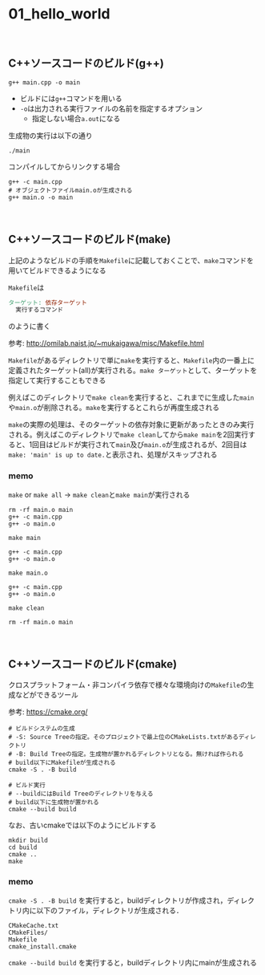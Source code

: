 # 01_hello_world

<br>

## C++ソースコードのビルド(g++)
```
g++ main.cpp -o main
```
- ビルドには`g++`コマンドを用いる
- `-o`は出力される実行ファイルの名前を指定するオプション
  - 指定しない場合`a.out`になる

生成物の実行は以下の通り
```
./main
```

コンパイルしてからリンクする場合
```
g++ -c main.cpp
# オブジェクトファイルmain.oが生成される
g++ main.o -o main
```

<br>

## C++ソースコードのビルド(make)
上記のようなビルドの手順を`Makefile`に記載しておくことで、`make`コマンドを用いてビルドできるようになる

`Makefile`は
```Makefile
ターゲット: 依存ターゲット
  実行するコマンド
```
のように書く

参考: http://omilab.naist.jp/~mukaigawa/misc/Makefile.html

`Makefile`があるディレクトリで単に`make`を実行すると、`Makefile`内の一番上に定義されたターゲット(all)が実行される。`make ターゲット`として、ターゲットを指定して実行することもできる

例えばこのディレクトリで`make clean`を実行すると、これまでに生成した`main`や`main.o`が削除される。`make`を実行するとこれらが再度生成される

`make`の実際の処理は、そのターゲットの依存対象に更新があったときのみ実行される。例えばこのディレクトリで`make clean`してから`make main`を2回実行すると、1回目はビルドが実行されて`main`及び`main.o`が生成されるが、2回目は`make: 'main' is up to date.`と表示され、処理がスキップされる

### memo

`make` or `make all` → `make clean`と`make main`が実行される
```
rm -rf main.o main
g++ -c main.cpp
g++ -o main.o
```

`make main`
```
g++ -c main.cpp
g++ -o main.o
```

`make main.o`
```
g++ -c main.cpp
g++ -o main.o
```

`make clean`
```
rm -rf main.o main
```

<br>

## C++ソースコードのビルド(cmake)
クロスプラットフォーム・非コンパイラ依存で様々な環境向けの`Makefile`の生成などができるツール

参考: https://cmake.org/

```
# ビルドシステムの生成
# -S: Source Treeの指定。そのプロジェクトで最上位のCMakeLists.txtがあるディレクトリ
# -B: Build Treeの指定。生成物が置かれるディレクトリとなる。無ければ作られる
# build以下にMakefileが生成される
cmake -S . -B build

# ビルド実行
# --buildにはBuild Treeのディレクトリを与える
# build以下に生成物が置かれる
cmake --build build
```
なお、古いcmakeでは以下のようにビルドする
```
mkdir build
cd build
cmake ..
make
```

### memo

`cmake -S . -B build` を実行すると，buildディレクトリが作成され，ディレクトリ内に以下のファイル，ディレクトリが生成される．
```
CMakeCache.txt
CMakeFiles/
Makefile
cmake_install.cmake
```

`cmake --build build` を実行すると，buildディレクトリ内にmainが生成される

